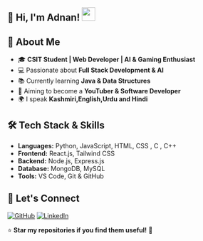 ##  🌟 Hi, I'm Adnan! <img src="https://media.giphy.com/media/hvRJCLFzcasrR4ia7z/giphy.gif" width="30px">



## 🚀 About Me
- 🎓 **CSIT Student | Web Developer | AI & Gaming Enthusiast**
- 💻 Passionate about **Full Stack Development & AI**
- 📚 Currently learning **Java & Data Structures**
- 🎯 Aiming to become a **YouTuber & Software Developer**
- 🌍 I speak **Kashmiri,English,Urdu and Hindi**

## 🛠️ Tech Stack & Skills
- **Languages:** Python, JavaScript, HTML, CSS , C , C++ 
- **Frontend:** React.js, Tailwind CSS  
- **Backend:** Node.js, Express.js  
- **Database:** MongoDB, MySQL  
- **Tools:** VS Code, Git & GitHub


## 📢 Let's Connect
[![GitHub](https://img.shields.io/badge/GitHub-black?logo=github&logoColor=white)](https://github.com/Adnaan-dev)
[![LinkedIn](https://img.shields.io/badge/LinkedIn-blue?logo=linkedin&logoColor=white)](https://www.linkedin.com/in/jan-adnan-farooq-b216b7321/)

⭐ **Star my repositories if you find them useful!** 🚀
<!---
Adnaan-dev/Adnaan-dev is a ✨ special ✨ repository because its `README.md` (this file) appears on your GitHub profile.
You can click the Preview link to take a look at your changes.
--->

